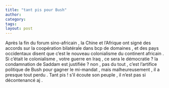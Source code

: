 ```yaml
---
title: "tant pis pour Bush"
author:
category: 
tags: 
layout: post
---
```

Après la fin du forum sino-africain , la Chine et l’Afrique ont signé des accords sur la coopération bilatérale dans bcp de domaines , et des pays occidentaux disent que c’est le nouveau colonialisme du continent africain .
Si c’était le colonialisme , votre guerre en Iraq , ce sera le démocratie ? la condamnation de Saddam est justifiée ? non , pas du tout , c’est l’artifice politique de Bush pour gagner le mi-mandat , mais malheureusement , il a presque tout perdu . Tant pis ! s’il écoute son peuple , il n’est pas si décontenancé aj .

